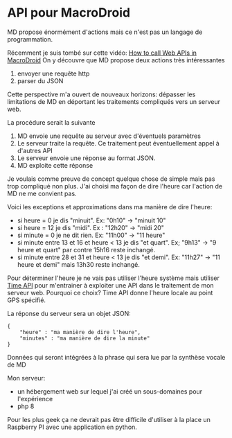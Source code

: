 # API pour MacroDroid
MD propose énormément d'actions mais ce n'est pas un langage de programmation.

Récemment je suis tombé sur cette vidéo: [How to call Web APIs in MacroDroid](https://www.youtube.com/watch?v=PikZoycOXMg)
On y découvre que MD propose deux actions très intéressantes

1.  envoyer une requête http
2.  parser du JSON

Cette perspective m'a ouvert de nouveaux horizons: dépasser les limitations de MD en déportant les traitements compliqués vers un serveur web.

La procédure serait la suivante

1.  MD envoie une requête au serveur avec d'éventuels paramètres
2.  Le serveur traite la requête. Ce traitement peut éventuellement appel à d'autres API
3.  Le serveur envoie une réponse au format JSON.
4.  MD exploite cette réponse

Je voulais comme preuve de concept quelque chose de simple mais pas trop compliqué non plus. J'ai choisi ma façon de dire l'heure car l'action de MD ne me convient pas.

Voici les exceptions et approximations dans ma manière de dire l'heure:

- si heure = 0 je dis "minuit". Ex: "0h10" -&gt; "minuit 10"
- si heure = 12 je dis "midi". Ex : "12h20" -&gt; "midi 20"
- si minute = 0 je ne dit rien. Ex: "11h00" -&gt; "11 heure"
- si minute entre 13 et 16 et heure &lt; 13 je dis "et quart". Ex; "9h13" -&gt; "9 heure et quart" par contre 15h16 reste inchangé.
- si minute entre 28 et 31 et heure &lt; 13 je dis "et demi". Ex: "11h27" -&gt; "11 heure et demi" mais 13h30 reste inchangé.

Pour déterminer l'heure je ne vais pas utiliser l'heure système mais utiliser [Time API](https://www.timeapi.io//) pour m'entrainer à exploiter une API dans le traitement de mon serveur web. Pourquoi ce choix?
Time API donne l'heure locale au point GPS spécifié.

La réponse du serveur sera un objet JSON:

```
{
    "heure" : "ma manière de dire l'heure",
    "minutes" : "ma manière de dire la minute"
}
```

Données qui seront intégrées à la phrase qui sera lue par la synthèse vocale de MD

Mon serveur:

- un hébergement web sur lequel j'ai créé un sous-domaines pour l'expérience
- php 8

Pour les plus geek ça ne devrait pas être difficile d'utiliser à la place un Raspberry PI avec une application en python.
